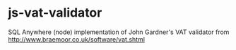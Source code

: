 # js-vat-validator
SQL Anywhere (node) implementation of John Gardner's VAT validator from http://www.braemoor.co.uk/software/vat.shtml
